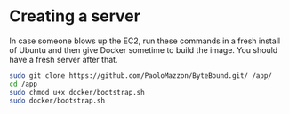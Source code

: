 # Creating a server
In case someone blows up the EC2, run these commands in a fresh install of Ubuntu
and then give Docker sometime to build the image. You should have a fresh server
after that.

```bash
sudo git clone https://github.com/PaoloMazzon/ByteBound.git/ /app/
cd /app
sudo chmod u+x docker/bootstrap.sh
sudo docker/bootstrap.sh
```